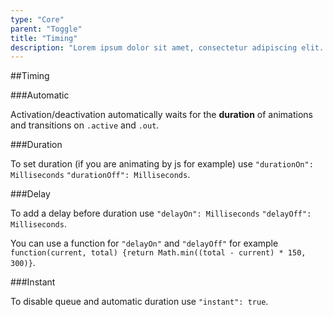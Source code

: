 ```yaml
---
type: "Core"
parent: "Toggle"
title: "Timing"
description: "Lorem ipsum dolor sit amet, consectetur adipiscing elit. Nunc tempus laoreet leo sit amet iaculis."
---
```


##Timing

###Automatic

Activation/deactivation automatically waits for the **duration** of animations and transitions on `.active` and `.out`.

<demo>
  <demovanilla src="inline/core/toggle/timing-automatic">
  </demovanilla>
</demo>

###Duration

To set duration (if you are animating by js for example) use `"durationOn": Milliseconds` `"durationOff": Milliseconds`.

<demo>
  <demovanilla src="inline/core/toggle/timing-duration">
  </demovanilla>
</demo>

###Delay

To add a delay before duration use `"delayOn": Milliseconds` `"delayOff": Milliseconds`.

<demo>
  <demovanilla src="inline/core/toggle/timing-delay">
  </demovanilla>
</demo>

You can use a function for `"delayOn"` and `"delayOff"` for example `function(current, total) {return Math.min((total - current) * 150, 300)}`.

<demo>
  <demovanilla src="inline/core/toggle/timing-delay-fnc">
  </demovanilla>
</demo>

###Instant

To disable queue and automatic duration use `"instant": true`.

<demo>
  <demovanilla src="inline/core/toggle/timing-instant">
  </demovanilla>
</demo>
